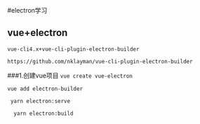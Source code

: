 #electron学习

## vue+electron  
`vue-cli4.x+vue-cli-plugin-electron-builder`


`https://github.com/nklayman/vue-cli-plugin-electron-builder`


###1.创建vue项目
``vue create vue-electron``

`vue add electron-builder`

 ` yarn electron:serve`
 
`  yarn electron:build`
  
  
